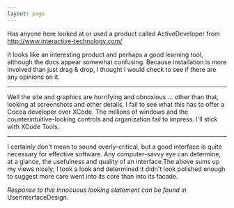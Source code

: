 ```yaml
---
layout: page
---
```


Has anyone here looked at or used a product called ActiveDeveloper from http://www.interactive-technology.com/

It looks like an interesting product and perhaps a good learning tool, although the docs appear somewhat confusing. Because installation is more involved than just drag & drop, I thought I would check to see if there are any opinions on it.

----

Well the site and graphics are horrifying and obnoxious ... other than that, looking at screenshots and other details, I fail to see what this has to offer a Cocoa developer over XCode. The millions of windows and the counterintuitive-looking controls and organization fail to impress. I'll stick with XCode Tools.

----
I certainly don't mean to sound overly-critical, but a good interface is quite necessary for effective software. Any computer-savvy eye can determine, at a glance, the usefulness and quality of an interface.The above sums up my views nicely; I took a look and determined it didn't look polished enough to suggest more care went into its core than into its facade.

*Response to this innocuous looking statement can be found in* UserInterfaceDesign.
